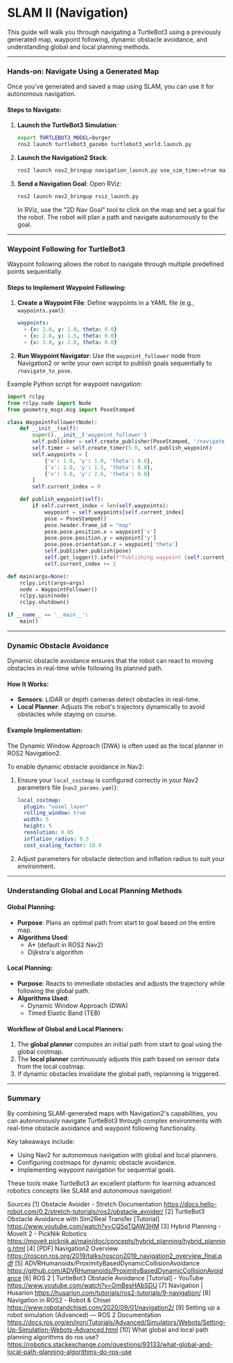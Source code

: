 # SLAM II (Navigation)

This guide will walk you through navigating a TurtleBot3 using a previously generated map, waypoint following, dynamic obstacle avoidance, and understanding global and local planning methods.

---

### Hands-on: Navigate Using a Generated Map

Once you've generated and saved a map using SLAM, you can use it for autonomous navigation.

#### Steps to Navigate:
1. **Launch the TurtleBot3 Simulation**:
   ```bash
   export TURTLEBOT3_MODEL=burger
   ros2 launch turtlebot3_gazebo turtlebot3_world.launch.py
   ```

2. **Launch the Navigation2 Stack**:
   ```bash
   ros2 launch nav2_bringup navigation_launch.py use_sim_time:=true map:=/path/to/your/map.yaml
   ```

3. **Send a Navigation Goal**:
   Open RViz:
   ```bash
   ros2 launch nav2_bringup rviz_launch.py
   ```
   In RViz, use the "2D Nav Goal" tool to click on the map and set a goal for the robot. The robot will plan a path and navigate autonomously to the goal.

---

### Waypoint Following for TurtleBot3

Waypoint following allows the robot to navigate through multiple predefined points sequentially.

#### Steps to Implement Waypoint Following:
1. **Create a Waypoint File**:
   Define waypoints in a YAML file (e.g., `waypoints.yaml`):
   ```yaml
   waypoints:
     - {x: 1.0, y: 1.0, theta: 0.0}
     - {x: 2.0, y: 1.5, theta: 0.0}
     - {x: 3.0, y: 2.0, theta: 0.0}
   ```

2. **Run Waypoint Navigator**:
   Use the `waypoint_follower` node from Navigation2 or write your own script to publish goals sequentially to `/navigate_to_pose`.

Example Python script for waypoint navigation:
```python
import rclpy
from rclpy.node import Node
from geometry_msgs.msg import PoseStamped

class WaypointFollower(Node):
    def __init__(self):
        super().__init__('waypoint_follower')
        self.publisher = self.create_publisher(PoseStamped, '/navigate_to_pose', 10)
        self.timer = self.create_timer(5.0, self.publish_waypoint)
        self.waypoints = [
            {'x': 1.0, 'y': 1.0, 'theta': 0.0},
            {'x': 2.0, 'y': 1.5, 'theta': 0.0},
            {'x': 3.0, 'y': 2.0, 'theta': 0.0}
        ]
        self.current_index = 0

    def publish_waypoint(self):
        if self.current_index < len(self.waypoints):
            waypoint = self.waypoints[self.current_index]
            pose = PoseStamped()
            pose.header.frame_id = "map"
            pose.pose.position.x = waypoint['x']
            pose.pose.position.y = waypoint['y']
            pose.pose.orientation.z = waypoint['theta']
            self.publisher.publish(pose)
            self.get_logger().info(f"Publishing waypoint {self.current_index + 1}")
            self.current_index += 1

def main(args=None):
    rclpy.init(args=args)
    node = WaypointFollower()
    rclpy.spin(node)
    rclpy.shutdown()

if __name__ == '__main__':
    main()
```

---

### Dynamic Obstacle Avoidance

Dynamic obstacle avoidance ensures that the robot can react to moving obstacles in real-time while following its planned path.

#### How It Works:
- **Sensors**: LiDAR or depth cameras detect obstacles in real-time.
- **Local Planner**: Adjusts the robot's trajectory dynamically to avoid obstacles while staying on course.

#### Example Implementation:
The Dynamic Window Approach (DWA) is often used as the local planner in ROS2 Navigation2.

To enable dynamic obstacle avoidance in Nav2:
1. Ensure your `local_costmap` is configured correctly in your Nav2 parameters file (`nav2_params.yaml`):
   ```yaml
   local_costmap:
     plugin: "voxel_layer"
     rolling_window: true
     width: 5
     height: 5
     resolution: 0.05
     inflation_radius: 0.5
     cost_scaling_factor: 10.0
   ```

2. Adjust parameters for obstacle detection and inflation radius to suit your environment.

---

### Understanding Global and Local Planning Methods

#### Global Planning:
- **Purpose**: Plans an optimal path from start to goal based on the entire map.
- **Algorithms Used**:
  - A* (default in ROS2 Nav2)
  - Dijkstra's algorithm

#### Local Planning:
- **Purpose**: Reacts to immediate obstacles and adjusts the trajectory while following the global path.
- **Algorithms Used**:
  - Dynamic Window Approach (DWA)
  - Timed Elastic Band (TEB)

#### Workflow of Global and Local Planners:
1. The **global planner** computes an initial path from start to goal using the global costmap.
2. The **local planner** continuously adjusts this path based on sensor data from the local costmap.
3. If dynamic obstacles invalidate the global path, replanning is triggered.

---

### Summary

By combining SLAM-generated maps with Navigation2's capabilities, you can autonomously navigate TurtleBot3 through complex environments with real-time obstacle avoidance and waypoint following functionality.

Key takeaways include:
- Using Nav2 for autonomous navigation with global and local planners.
- Configuring costmaps for dynamic obstacle avoidance.
- Implementing waypoint navigation for sequential goals.

These tools make TurtleBot3 an excellent platform for learning advanced robotics concepts like SLAM and autonomous navigation!

Sources
[1] Obstacle Avoider - Stretch Documentation https://docs.hello-robot.com/0.2/stretch-tutorials/ros2/obstacle_avoider/
[2] TurtleBot3 Obstacle Avoidance with Sim2Real Transfer [Tutorial] https://www.youtube.com/watch?v=CQ5qTQAW3HM
[3] Hybrid Planning - MoveIt 2 - PickNik Robotics https://moveit.picknik.ai/main/doc/concepts/hybrid_planning/hybrid_planning.html
[4] [PDF] Navigation2 Overview https://roscon.ros.org/2019/talks/roscon2019_navigation2_overview_final.pdf
[5] ADVRHumanoids/ProximityBasedDynamicCollisionAvoidance https://github.com/ADVRHumanoids/ProximityBasedDynamicCollisionAvoidance
[6] ROS 2 | TurtleBot3 Obstacle Avoidance [Tutorial] - YouTube https://www.youtube.com/watch?v=OmBesHAbSDU
[7] Navigation | Husarion https://husarion.com/tutorials/ros2-tutorials/9-navigation/
[8] Navigation in ROS2 - Robot & Chisel https://www.robotandchisel.com/2020/09/01/navigation2/
[9] Setting up a robot simulation (Advanced) — ROS 2 Documentation https://docs.ros.org/en/iron/Tutorials/Advanced/Simulators/Webots/Setting-Up-Simulation-Webots-Advanced.html
[10] What global and local path planning algorithms do ros use? https://robotics.stackexchange.com/questions/93133/what-global-and-local-path-planning-algorithms-do-ros-use
